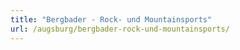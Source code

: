 ```yaml
---
title: "Bergbader - Rock- und Mountainsports"
url: /augsburg/bergbader-rock-und-mountainsports/
---
```

